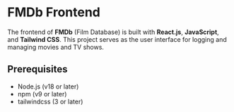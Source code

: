 # FMDb Frontend

The frontend of **FMDb** (Film Database) is built with **React.js**, **JavaScript**, and **Tailwind CSS**. This project serves as the user interface for logging and managing movies and TV shows. 

## Prerequisites

- Node.js (v18 or later)
- npm (v9 or later)
- tailwindcss (3 or later)
